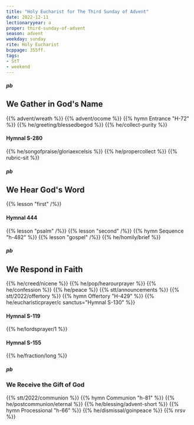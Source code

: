 ```yaml
---
title: "Holy Eucharist for The Third Sunday of Advent"
date: 2022-12-11
lectionaryyear: a
proper: third-sunday-of-advent
season: advent
weekday: sunday
rite: Holy Eucharist
bcppage: 355ff.
tags:
- StT
- weekend
---
```

##### pb
## We Gather in God's Name
{{% advent/wreath %}}
{{% advent/ocome %}}
{{% hymn Entrance "H-72" %}}
{{% he/greeting/blessedbegod %}}
{{% he/collect-purity %}}
#### Hymnal S-280
{{% he/songofpraise/gloriaexcelsis %}}
{{% he/propercollect %}}
{{% rubric-sit %}}
##### pb
## We Hear God's Word
{{% lesson "first" /%}}
#### Hymnal 444
{{% lesson "psalm" /%}}
{{% lesson "second" /%}}
{{% hymn Sequence "h-482" %}}
{{% lesson "gospel" /%}}
{{% he/homily/brief %}}
##### pb
## We Respond in Faith
{{% he/creed/nicene %}}
{{% he/pop/hearourprayer %}}
{{% he/confession %}}
{{% he/peace %}}
{{% stt/announcements %}}
{{% stt/2022/offertory %}}
{{% hymn Offertory "H-429" %}}
{{% he/eucharisticprayer/c sanctus="Hymnal S-130" %}}
#### Hymnal S-119
{{% he/lordsprayer/1 %}}
#### Hymnal S-155
{{% he/fraction/long %}}
##### pb
### We Receive the Gift of God
{{% stt/2022/communion %}}
{{% hymn Communion "h-81" %}}
{{% he/postcommunion/eternal %}}
{{% he/blessing/advent-short %}}
{{% hymn Processional "h-66" %}}
{{% he/dismissal/goinpeace %}}
{{% nrsv %}}

